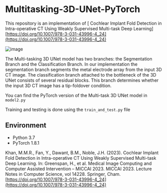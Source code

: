 # Multitasking-3D-UNet-PyTorch
This repository is an implementation of [ Cochlear Implant Fold Detection in Intra-operative CT Using Weakly Supervised Multi-task Deep Learning] [https://doi.org/10.1007/978-3-031-43996-4_24](https://doi.org/10.1007/978-3-031-43996-4_24)

![image](https://github.com/mrkbdiut/Weakly-Supervised-Multi-Task-3D-UNet-Model/assets/36138901/97d6046a-9ff8-4ce8-bccd-0960960c0f12)

The Multi-tasking 3D UNet model has two branches: the Segmentation Branch and the Classification Branch. In our implementation the segmentation branch segments the metal electrode array from the input 3D CT image. The classification branch attached to the bottleneck of the 3D UNet consists of several residual blocks. This branch determines whether the input 3D CT image has a tip-foldover condition.

You can find the PyTorch version of the Multi-task 3D UNet model in `model2.py`

Training and testing is done using the `train_and_test.py` file

## Environment
+ Python 3.7
+ PyTorch 1.8.1

Khan, M.M.R., Fan, Y., Dawant, B.M., Noble, J.H. (2023). Cochlear Implant Fold Detection in Intra-operative CT Using Weakly Supervised Multi-task Deep Learning. In: Greenspan, H., et al. Medical Image Computing and Computer Assisted Intervention – MICCAI 2023. MICCAI 2023. Lecture Notes in Computer Science, vol 14228. Springer, Cham.
[https://doi.org/10.1007/978-3-031-43996-4_24](https://doi.org/10.1007/978-3-031-43996-4_24)

